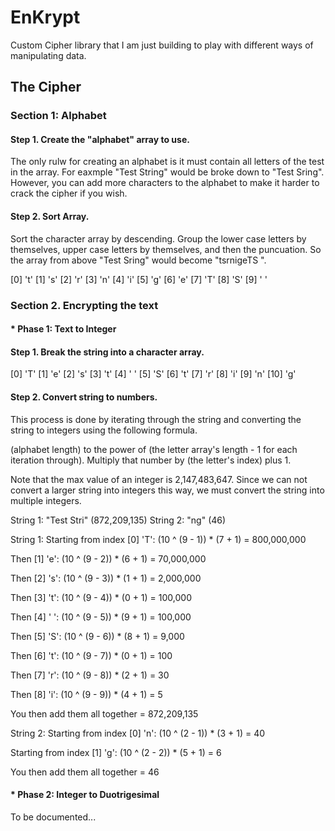 # EnKrypt
Custom Cipher library that I am just building to play with different ways of manipulating data.

## The Cipher

### Section 1: Alphabet

#### Step 1. Create the "alphabet" array to use.

The only rulw for creating an alphabet is it must contain all letters of the test in the array. For eaxmple "Test String" would be broke down to "Test Sring". However, you can add more characters to the alphabet to make it harder to crack the cipher if you wish.

#### Step 2. Sort Array. 

Sort the character array  by descending. Group the lower case letters by themselves, upper case letters by themselves, and then the puncuation. So the array from above "Test Sring" would become "tsrnigeTS ". 

[0] 't'
[1] 's'
[2] 'r'
[3] 'n'
[4] 'i'
[5] 'g'
[6] 'e'
[7] 'T'
[8] 'S'
[9] ' '

### Section 2. Encrypting the text

#### * Phase 1: Text to Integer

#### Step 1. Break the string into a character array. 

 [0] 'T'
 [1] 'e'
 [2] 's'
 [3] 't'
 [4] ' '
 [5] 'S'
 [6] 't'
 [7] 'r'
 [8] 'i'
 [9] 'n'
[10] 'g'

#### Step 2. Convert string to numbers.

This process is done by iterating through the string and converting the string to integers using the following formula. 

(alphabet length) to the power of (the letter array's length - 1 for each iteration through). Multiply that number by (the letter's index) plus 1.

Note that the max value of an integer is 2,147,483,647. Since we can not convert a larger string into integers this way, we must convert the string into multiple integers.

String 1: "Test Stri" (872,209,135)
String 2: "ng" (46)

String 1:
Starting from index [0] 'T':
(10 ^ (9 - 1)) * (7 + 1) = 800,000,000

Then [1] 'e':
(10 ^ (9 - 2)) * (6 + 1) = 70,000,000

Then [2] 's':
(10 ^ (9 - 3)) * (1 + 1) = 2,000,000

Then [3] 't':
(10 ^ (9 - 4)) * (0 + 1) = 100,000

Then [4] ' ':
(10 ^ (9 - 5)) * (9 + 1) = 100,000

Then [5] 'S':
(10 ^ (9 - 6)) * (8 + 1) = 9,000

Then [6] 't':
(10 ^ (9 - 7)) * (0 + 1) = 100

Then [7] 'r':
(10 ^ (9 - 8)) * (2 + 1) = 30

Then [8] 'i':
(10 ^ (9 - 9)) * (4 + 1) = 5

You then add them all together = 872,209,135

String 2:
Starting from index [0] 'n':
(10 ^ (2 - 1)) * (3 + 1) = 40

Starting from index [1] 'g':
(10 ^ (2 - 2)) * (5 + 1) = 6

You then add them all together = 46


#### * Phase 2: Integer to Duotrigesimal

To be documented...
